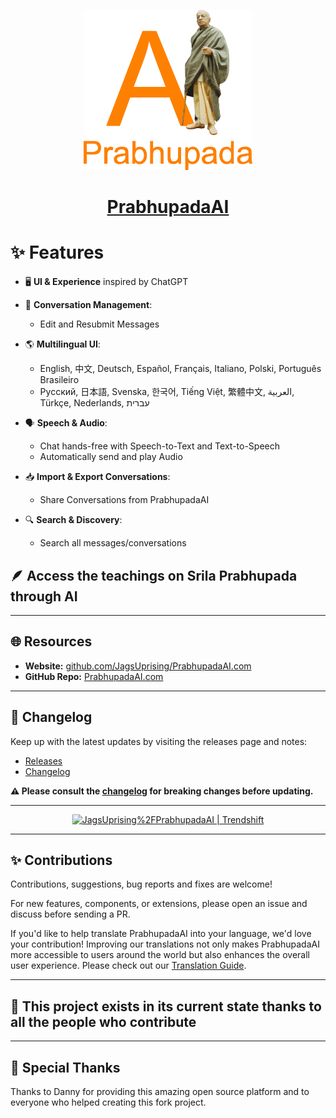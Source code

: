 <p align="center">
  <a href="https://PrabhupadaAI.com">
    <img src="client/public/assets/logo.svg" height="256">
  </a>
  <h1 align="center">
    <a href="https://PrabhupadaAI.com">PrabhupadaAI</a>
  </h1>
</p>



# ✨ Features

- 🖥️ **UI & Experience** inspired by ChatGPT

- 💾 **Conversation Management**:  
  - Edit and Resubmit Messages

- 🌎 **Multilingual UI**:  
  - English, 中文, Deutsch, Español, Français, Italiano, Polski, Português Brasileiro
  - Русский, 日本語, Svenska, 한국어, Tiếng Việt, 繁體中文, العربية, Türkçe, Nederlands, עברית

- 🗣️ **Speech & Audio**:  
  - Chat hands-free with Speech-to-Text and Text-to-Speech  
  - Automatically send and play Audio  

- 📥 **Import & Export Conversations**:  
  - Share Conversations from PrabhupadaAI

- 🔍 **Search & Discovery**:  
  - Search all messages/conversations

## 🪶 Access the teachings on Srila Prabhupada through AI

---

## 🌐 Resources
  - **Website:** [github.com/JagsUprising/PrabhupadaAI.com](https://github.com/JagsUprising/PrabhupadaAI.com)
  - **GitHub Repo:** [PrabhupadaAI.com](https://PrabhupadaAI.com)

---

## 📝 Changelog

Keep up with the latest updates by visiting the releases page and notes:
- [Releases](https://github.com/danny-avila/PrabhupadaAI/releases)
- [Changelog](https://www.PrabhupadaAI.com/changelog) 

**⚠️ Please consult the [changelog](https://www.PrabhupadaAI.com/changelog) for breaking changes before updating.**

---

<p align="center">
  <a href="https://trendshift.io/repositories/4685" target="_blank" style="padding: 10px;">
    <img src="https://trendshift.io/api/badge/repositories/4685" alt="JagsUprising%2FPrabhupadaAI | Trendshift" style="width: 250px; height: 55px;" width="250" height="55"/>
  </a>
</p>

---

## ✨ Contributions

Contributions, suggestions, bug reports and fixes are welcome!

For new features, components, or extensions, please open an issue and discuss before sending a PR.

If you'd like to help translate PrabhupadaAI into your language, we'd love your contribution! Improving our translations not only makes PrabhupadaAI more accessible to users around the world but also enhances the overall user experience. Please check out our [Translation Guide](https://www.PrabhupadaAI.com/docs/translation).

---

## 💖 This project exists in its current state thanks to all the people who contribute

---

## 🎉 Special Thanks

Thanks to Danny for providing this amazing open source platform and to everyone who helped creating this fork project.
